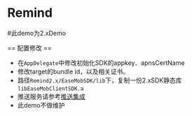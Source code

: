 # Remind
#此demo为2.xDemo

== 配置修改 ==
* 在`AppDelegate`中修改初始化SDK的appkey、apnsCertName
* 修改target的bundle id，以及相关证书。
* 路径`Remind2.x/EaseMobSDK/lib`下，复制一份2.xSDK静态库`libEaseMobClientSDK.a`
* 推送服务请参考[推送集成](http://www.imgeek.org/article/825308748)
* 此demo不做维护
